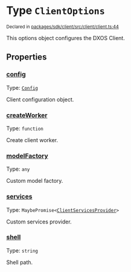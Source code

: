 # Type `ClientOptions`
<sub>Declared in [packages/sdk/client/src/client/client.ts:44](https://github.com/dxos/dxos/blob/7194736719/packages/sdk/client/src/client/client.ts#L44)</sub>


This options object configures the DXOS Client.

## Properties
### [config](https://github.com/dxos/dxos/blob/7194736719/packages/sdk/client/src/client/client.ts#L46)
Type: <code>[Config](/api/@dxos/client/classes/Config)</code>

Client configuration object.


### [createWorker](https://github.com/dxos/dxos/blob/7194736719/packages/sdk/client/src/client/client.ts#L54)
Type: <code>function</code>

Create client worker.


### [modelFactory](https://github.com/dxos/dxos/blob/7194736719/packages/sdk/client/src/client/client.ts#L50)
Type: <code>any</code>

Custom model factory.


### [services](https://github.com/dxos/dxos/blob/7194736719/packages/sdk/client/src/client/client.ts#L48)
Type: <code>MaybePromise&lt;[ClientServicesProvider](/api/@dxos/client/interfaces/ClientServicesProvider)&gt;</code>

Custom services provider.


### [shell](https://github.com/dxos/dxos/blob/7194736719/packages/sdk/client/src/client/client.ts#L52)
Type: <code>string</code>

Shell path.




